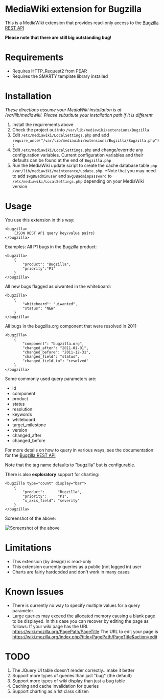 MediaWiki extension for Bugzilla
================================

This is a MediaWiki extension that provides read-only access to the 
[Bugzilla REST API](https://wiki.mozilla.org/Bugzilla:REST_API) 

__Please note that there are still big outstanding bug!__

Requirements
================================

* Requires HTTP_Request2 from PEAR
* Requires the SMARTY template library installed

Installation
================================

*These directions assume your MediaWiki installation is at /var/lib/mediawiki.
Please substitute your installation path if it is different*

1. Install the requirements above
2. Check the project out into `/var/lib/mediawiki/extensions/Bugzilla`
3. Edit `/etc/mediawiki/LocalSettings.php` and add
   `require_once("/var/lib/mediawiki/extensions/Bugzilla/Bugzilla.php");`
4. Edit `/etc/mediawiki/LocalSettings.php` and change/override any
configuration variables. Current configuration variables and their defaults
can be found at the end of `Bugzilla.php`
5. Run the MediaWiki update script to create the cache database table 
   `php /var/lib/mediawiki/maintenance/update.php`. *Note that you may need to
   add `$wgDBadminuser` and `$wgDBadminpassword` to 
   `/etc/mediawiki/LocalSettings.php` depending on your MediaWiki version

Usage
================================

You use this extension in this way:

    <bugzilla>
        (JSON REST API query key/value pairs)
    </bugzilla>

Examples:
All P1 bugs in the Bugzilla product:

    <bugzilla>
        {
            "product": "Bugzilla",
            "priority":"P1"
        }
    </bugzilla>

All new bugs flagged as uiwanted in the whiteboard:

    <bugzilla>
    	{
    	    "whiteboard": "uiwanted",
    	    "status": "NEW"
        }
    </bugzilla>

All bugs in the bugzilla.org component that were resolved in 2011:	

    <bugzilla>
        {
            "component": "bugzilla.org",
            "changed_after": "2011-01-01",
            "changed_before": "2011-12-31",
            "changed_field": "status",
            "changed_field_to": "resolved"
        }
    </bugzilla>

Some commonly used query parameters are:

* id
* component
* product
* status
* resolution
* keywords
* whiteboard
* target_milestone
* version
* changed_after
* changed_before

For more details on how to query in various ways, see the documentation for
the [Bugzilla REST API](https://wiki.mozilla.org/Bugzilla:REST_API)

Note that the tag name defaults to "bugzilla" but is configurable.

There is also __exploratory__ support for charting:

    <bugzilla type="count" display="bar">
        {
            "product":      "Bugzilla",
            "priority":     "P1",
            "x_axis_field": "severity"
        }
    </bugzilla>

Screenshot of the above:

![Screenshot of the above](http://i.imgur.com/1H868.png "Screenshot of the above")

Limitations
================================

* This extension (by design) is read-only
* This extension currently queries as a public (not logged in) user
* Charts are fairly hardcoded and don't work in many cases

Known Issues
================================
* There is currently no way to specify multiple values for a query parameter
* Large queries may exceed the allocated memory causing a blank page to be displayed. In this case you can recover by editing the page as follows:
If your wiki page has the URL 
    https://wiki.mozilla.org/PagePath/PageTitle
The URL to edit your page is 
    https://wiki.mozilla.org/index.php?title=PagePath/PageTitle&action=edit

TODO
================================

1. The JQuery UI table doesn't render correctly...make it better
2. Support more types of queries than just "bug" (the default)
3. Support more types of wiki display than just a bug table
4. Caching and cache invalidation for queries
5. Support charting as a 1st class citizen
